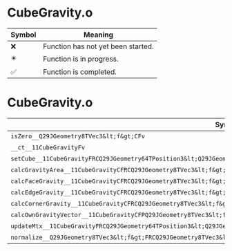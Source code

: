 # CubeGravity.o
| Symbol | Meaning 
| ------------- | ------------- 
| :x: | Function has not yet been started. 
| :eight_pointed_black_star: | Function is in progress. 
| :white_check_mark: | Function is completed. 


# CubeGravity.o
| Symbol | Decompiled? |
| ------------- | ------------- |
| `isZero__Q29JGeometry8TVec3&lt;f&gt;CFv` | :white_check_mark: |
| `__ct__11CubeGravityFv` | :x: |
| `setCube__11CubeGravityFRCQ29JGeometry64TPosition3&lt;Q29JGeometry38TMatrix34&lt;Q29JGeometry13SMatrix34C&lt;f&gt;&gt;&gt;` | :x: |
| `calcGravityArea__11CubeGravityCFRCQ29JGeometry8TVec3&lt;f&gt;` | :x: |
| `calcFaceGravity__11CubeGravityCFRCQ29JGeometry8TVec3&lt;f&gt;lPQ29JGeometry8TVec3&lt;f&gt;Pf` | :x: |
| `calcEdgeGravity__11CubeGravityCFRCQ29JGeometry8TVec3&lt;f&gt;lPQ29JGeometry8TVec3&lt;f&gt;Pf` | :x: |
| `calcCornerGravity__11CubeGravityCFRCQ29JGeometry8TVec3&lt;f&gt;lPQ29JGeometry8TVec3&lt;f&gt;Pf` | :x: |
| `calcOwnGravityVector__11CubeGravityCFPQ29JGeometry8TVec3&lt;f&gt;PfRCQ29JGeometry8TVec3&lt;f&gt;` | :x: |
| `updateMtx__11CubeGravityFRCQ29JGeometry64TPosition3&lt;Q29JGeometry38TMatrix34&lt;Q29JGeometry13SMatrix34C&lt;f&gt;&gt;&gt;` | :x: |
| `normalize__Q29JGeometry8TVec3&lt;f&gt;FRCQ29JGeometry8TVec3&lt;f&gt;` | :x: |
